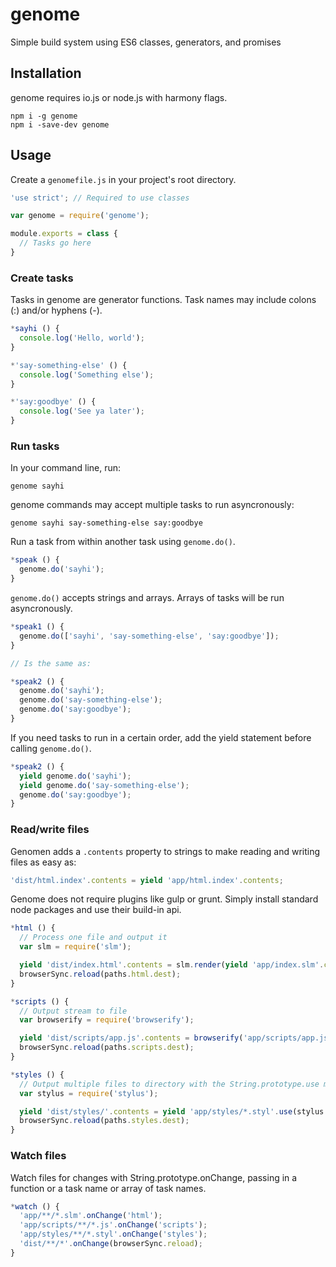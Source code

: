 # genome

Simple build system using ES6 classes, generators, and promises

## Installation
genome requires io.js or node.js with harmony flags.

```
npm i -g genome
npm i -save-dev genome
```

## Usage
Create a `genomefile.js` in your project's root directory.

```javascript
'use strict'; // Required to use classes

var genome = require('genome');

module.exports = class {
  // Tasks go here
}
```

### Create tasks
Tasks in genome are generator functions. Task names may include colons (:) and/or hyphens (-).

```javascript
*sayhi () {
  console.log('Hello, world');
}

*'say-something-else' () {
  console.log('Something else');
}

*'say:goodbye' () {
  console.log('See ya later');
}
```

### Run tasks
In your command line, run:

```
genome sayhi
```

genome commands may accept multiple tasks to run asyncronously:

```
genome sayhi say-something-else say:goodbye
```

Run a task from within another task using `genome.do()`.

```javascript
*speak () {
  genome.do('sayhi');
}
```

`genome.do()` accepts strings and arrays. Arrays of tasks will be run asyncronously.

```javascript
*speak1 () {
  genome.do(['sayhi', 'say-something-else', 'say:goodbye']);
}

// Is the same as:

*speak2 () {
  genome.do('sayhi');
  genome.do('say-something-else');
  genome.do('say:goodbye');
}
```

If you need tasks to run in a certain order, add the yield statement before calling `genome.do()`.

```javascript
*speak2 () {
  yield genome.do('sayhi');
  yield genome.do('say-something-else');
  genome.do('say:goodbye');
}
```

### Read/write files
Genomen adds a `.contents` property to strings to make reading and writing files as easy as:

```javascript
'dist/html.index'.contents = yield 'app/html.index'.contents;
```

Genome does not require plugins like gulp or grunt. Simply install standard node packages and use their
build-in api.

```javascript
*html () {
  // Process one file and output it
  var slm = require('slm');

  yield 'dist/index.html'.contents = slm.render(yield 'app/index.slm'.contents);
  browserSync.reload(paths.html.dest);
}

*scripts () {
  // Output stream to file
  var browserify = require('browserify');

  yield 'dist/scripts/app.js'.contents = browserify('app/scripts/app.js', { transform: 'babelify' }).bundle();
  browserSync.reload(paths.scripts.dest);
}

*styles () {
  // Output multiple files to directory with the String.prototype.use method
  var stylus = require('stylus');

  yield 'dist/styles/'.contents = yield 'app/styles/*.styl'.use(stylus.render, '.css');
  browserSync.reload(paths.styles.dest);
}
```

### Watch files
Watch files for changes with String.prototype.onChange, passing in a function or a task name or array of task names.

```javascript
*watch () {
  'app/**/*.slm'.onChange('html');
  'app/scripts/**/*.js'.onChange('scripts');
  'app/styles/**/*.styl'.onChange('styles');
  'dist/**/*'.onChange(browserSync.reload);
}
```